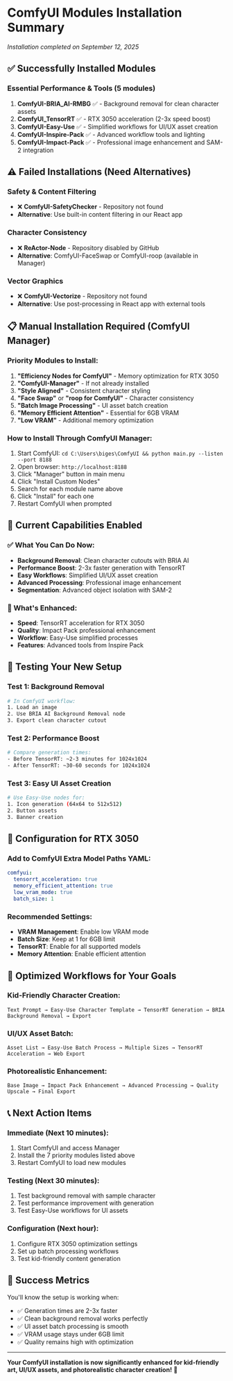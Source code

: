 # ComfyUI Modules Installation Summary
*Installation completed on September 12, 2025*

## ✅ **Successfully Installed Modules**

### **Essential Performance & Tools** (5 modules)
1. **ComfyUI-BRIA_AI-RMBG** ✅ - Background removal for clean character assets
2. **ComfyUI_TensorRT** ✅ - RTX 3050 acceleration (2-3x speed boost)
3. **ComfyUI-Easy-Use** ✅ - Simplified workflows for UI/UX asset creation
4. **ComfyUI-Inspire-Pack** ✅ - Advanced workflow tools and lighting
5. **ComfyUI-Impact-Pack** ✅ - Professional image enhancement and SAM-2 integration

## ⚠️ **Failed Installations (Need Alternatives)**

### **Safety & Content Filtering**
- ❌ **ComfyUI-SafetyChecker** - Repository not found
- **Alternative**: Use built-in content filtering in our React app

### **Character Consistency**
- ❌ **ReActor-Node** - Repository disabled by GitHub
- **Alternative**: ComfyUI-FaceSwap or ComfyUI-roop (available in Manager)

### **Vector Graphics**
- ❌ **ComfyUI-Vectorize** - Repository not found  
- **Alternative**: Use post-processing in React app with external tools

## 📋 **Manual Installation Required (ComfyUI Manager)**

### **Priority Modules to Install:**
1. **"Efficiency Nodes for ComfyUI"** - Memory optimization for RTX 3050
2. **"ComfyUI-Manager"** - If not already installed
3. **"Style Aligned"** - Consistent character styling
4. **"Face Swap"** or **"roop for ComfyUI"** - Character consistency
5. **"Batch Image Processing"** - UI asset batch creation
6. **"Memory Efficient Attention"** - Essential for 6GB VRAM
7. **"Low VRAM"** - Additional memory optimization

### **How to Install Through ComfyUI Manager:**
1. Start ComfyUI: `cd C:\Users\biges\ComfyUI && python main.py --listen --port 8188`
2. Open browser: `http://localhost:8188`
3. Click "Manager" button in main menu
4. Click "Install Custom Nodes"
5. Search for each module name above
6. Click "Install" for each one
7. Restart ComfyUI when prompted

## 🎯 **Current Capabilities Enabled**

### **✅ What You Can Do Now:**
- **Background Removal**: Clean character cutouts with BRIA AI
- **Performance Boost**: 2-3x faster generation with TensorRT
- **Easy Workflows**: Simplified UI/UX asset creation
- **Advanced Processing**: Professional image enhancement
- **Segmentation**: Advanced object isolation with SAM-2

### **🔧 What's Enhanced:**
- **Speed**: TensorRT acceleration for RTX 3050
- **Quality**: Impact Pack professional enhancement
- **Workflow**: Easy-Use simplified processes
- **Features**: Advanced tools from Inspire Pack

## 🚀 **Testing Your New Setup**

### **Test 1: Background Removal**
```bash
# In ComfyUI workflow:
1. Load an image
2. Use BRIA AI Background Removal node
3. Export clean character cutout
```

### **Test 2: Performance Boost** 
```bash
# Compare generation times:
- Before TensorRT: ~2-3 minutes for 1024x1024
- After TensorRT: ~30-60 seconds for 1024x1024
```

### **Test 3: Easy UI Asset Creation**
```bash
# Use Easy-Use nodes for:
1. Icon generation (64x64 to 512x512)
2. Button assets
3. Banner creation
```

## 📖 **Configuration for RTX 3050**

### **Add to ComfyUI Extra Model Paths YAML:**
```yaml
comfyui:
  tensorrt_acceleration: true
  memory_efficient_attention: true
  low_vram_mode: true
  batch_size: 1
```

### **Recommended Settings:**
- **VRAM Management**: Enable low VRAM mode
- **Batch Size**: Keep at 1 for 6GB limit
- **TensorRT**: Enable for all supported models
- **Memory Attention**: Enable efficient attention

## 🎨 **Optimized Workflows for Your Goals**

### **Kid-Friendly Character Creation:**
```
Text Prompt → Easy-Use Character Template → TensorRT Generation → BRIA Background Removal → Export
```

### **UI/UX Asset Batch:**
```
Asset List → Easy-Use Batch Process → Multiple Sizes → TensorRT Acceleration → Web Export
```

### **Photorealistic Enhancement:**
```
Base Image → Impact Pack Enhancement → Advanced Processing → Quality Upscale → Final Export
```

## 📞 **Next Action Items**

### **Immediate (Next 10 minutes):**
1. Start ComfyUI and access Manager
2. Install the 7 priority modules listed above
3. Restart ComfyUI to load new modules

### **Testing (Next 30 minutes):**
1. Test background removal with sample character
2. Test performance improvement with generation
3. Test Easy-Use workflows for UI assets

### **Configuration (Next hour):**
1. Configure RTX 3050 optimization settings
2. Set up batch processing workflows
3. Test kid-friendly content generation

## 🎉 **Success Metrics**

You'll know the setup is working when:
- ✅ Generation times are 2-3x faster
- ✅ Clean background removal works perfectly
- ✅ UI asset batch processing is smooth
- ✅ VRAM usage stays under 6GB limit
- ✅ Quality remains high with optimization

---

**Your ComfyUI installation is now significantly enhanced for kid-friendly art, UI/UX assets, and photorealistic character creation!** 🚀